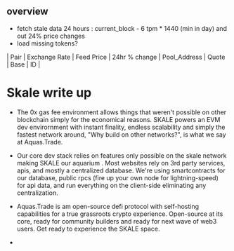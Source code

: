 ## overview

- fetch stale data 24 hours : current_block - 6 tpm \* 1440 (min in day) and out 24% price changes
- load missing tokens?

| Pair | Exchange Rate | Feed Price | 24hr % change | Pool_Address | Quote | Base | ID |

# Skale write up

- The 0x gas fee environment allows things that weren't possible on other blockchain simply for the economical reasons. SKALE powers an EVM dev envirornment with instant finality, endless scalability and simply the fastest network around, "Why build on other networks?", is what we say at Aquas.Trade.

- Our core dev stack relies on features only possible on the skale network making SKALE our aquarium . Most websites rely on 3rd party services, apis, and mostly a centralized database. We're using smartcontracts for our database, public rpcs (fire up your own node for lightning-speed) for api data, and run everything on the client-side eliminating any centralization.

- Aquas.Trade is am open-source defi protocol with self-hosting capabilities for a true grassroots crypto experience. Open-source at its core, ready for community builders and ready for next wave of web3 users. Get ready to experience the SKALE space.

-
